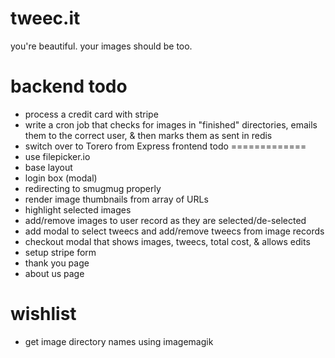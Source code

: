 tweec.it
========

you're beautiful. your images should be too. 

backend todo
============
* process a credit card with stripe
* write a cron job that checks for images in "finished" directories, emails them to the correct user, & then marks them as sent in redis
* switch over to Torero from Express
frontend todo
=============
* use filepicker.io
* base layout
* login box (modal)
* redirecting to smugmug properly
* render image thumbnails from array of URLs
* highlight selected images
* add/remove images to user record as they are selected/de-selected
* add modal to select tweecs and add/remove tweecs from image records
* checkout modal that shows images, tweecs, total cost, & allows edits
* setup stripe form
* thank you page
* about us page

wishlist
=========
* get image directory names using imagemagik